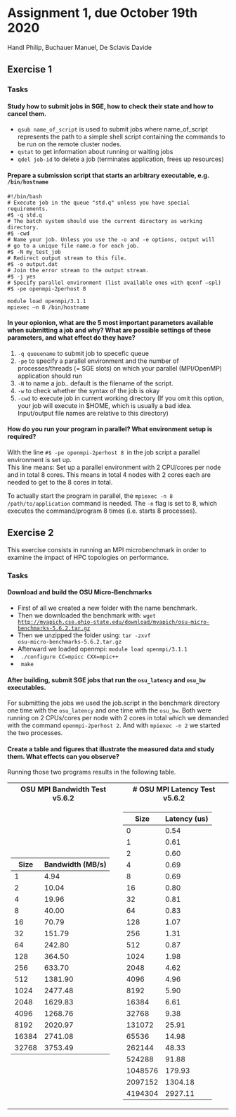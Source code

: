 # Assignment 1, due October 19th 2020
Handl Philip, Buchauer Manuel, De Sclavis Davide


## Exercise 1

### Tasks
#### Study how to submit jobs in SGE, how to check their state and how to cancel them.

- <code>qsub name_of_script</code> is used to submit jobs where name_of_script represents the path to  a simple shell script containing the commands to be run on the remote cluster nodes.
- <code>qstat</code> to get information about running or waiting jobs 
- <code>qdel job-id</code> to delete a job (terminates application, frees up resources)


#### Prepare a submission script that starts an arbitrary executable, e.g. `/bin/hostname`
<pre><code>#!/bin/bash
# Execute job in the queue "std.q" unless you have special requirements. 
#$ -q std.q
# The batch system should use the current directory as working directory. 
#$ -cwd
# Name your job. Unless you use the -o and -e options, output will 
# go to a unique file name.o<job_id> for each job.
#$ -N my_test_job
# Redirect output stream to this file.
#$ -o output.dat
# Join the error stream to the output stream.
#$ -j yes
# Specify parallel environment (list available ones with qconf –spl) 
#$ -pe openmpi-2perhost 8

module load openmpi/3.1.1
mpiexec –n 8 /bin/hostname
</code></pre>

#### In your opionion, what are the 5 most important parameters available when submitting a job and why? What are possible settings of these parameters, and what effect do they have?
1. <code>-q queuename</code> to submit job to specefic queue
2. <code>-pe</code> to specify a parallel environment and the number of processes/threads (= SGE slots) on which your parallel (MPI/OpenMP) application should run
3. <code>-N</code> to name a job.. default is the filename of the script.
4. <code>-w</code> to check whether the syntax of the job is okay
5. <code>-cwd</code> to execute job in current working directory (If you omit this option, your job will execute in $HOME, which is usually a bad idea. Input/output file names are relative to this directory)
#### How do you run your program in parallel? What environment setup is required?
With the line  <code>#$ -pe openmpi-2perhost 8 </code>in the job script a parallel environment is set up.  
This line means: Set up a parallel environment with 2 CPU/cores per node and in total 8 cores. This means in total 4 nodes with 2 cores each are needed to get to the 8 cores in total.

To actually start the program in parallel, the  `mpiexec -n 8 /path/to/application` command is needed. 
The `-n` flag is set to 8, which executes the command/program 8 times (i.e. starts 8 processes).


## Exercise 2

This exercise consists in running an MPI microbenchmark in order to examine the impact of HPC topologies on performance.

### Tasks

#### Download and build the OSU Micro-Benchmarks

- First of all we created a new folder with the name benchmark. 
- Then we downloaded the benchmark with:
<code>wget http://mvapich.cse.ohio-state.edu/download/mvapich/osu-micro-benchmarks-5.6.2.tar.gz</code>
- Then we unzipped the folder using: <code>tar -zxvf osu-micro-benchmarks-5.6.2.tar.gz</code> 
- Afterward we loaded openmpi: <code>module load openmpi/3.1.1 </code> 
- <code> ./configure CC=mpicc CXX=mpic++ </code>
- <code> make </code>


#### After building, submit SGE jobs that run the `osu_latency` and `osu_bw` executables.
For submitting the jobs we used the job.script in the benchmark directory one time with the `osu_latency` and one time 
with the `osu_bw`. Both were running on 2 CPUs/cores per node with 2 cores in total which we demanded with the command 
`openmpi-2perhost 2`. And with `mpiexec -n 2` we started the two processes.


#### Create a table and figures that illustrate the measured data and study them. What effects can you observe?

Running those two programs results in the following table.
<table>
<tr><th>OSU MPI Bandwidth Test v5.6.2 </th><th># OSU MPI Latency Test v5.6.2</th></tr>
<tr><td>

|Size                       |Bandwidth (MB/s)           |
|---------------------------|---------------------------|
|1                          |4.94                       |   
|2                          |10.04                      |
|4                          |19.96                      |
|8                          |40.00                      |
|16                         |70.79                      |
|32                         |151.79                     |
|64                         |242.80                     |
|128                        |364.50                     |
|256                        |633.70                     |
|512                        |1381.90                    |
|1024                       |2477.48                    |
|2048                       |1629.83                    |
|4096                       |1268.76                    |
|8192                       |2020.97                    |
|16384                      |2741.08                    |
|32768                      |3753.49                    |


</td><td>

| Size                      | Latency (us)              | 
|---------------------------|---------------------------|
|0                          |0.54                       |
|1                          |0.61                       |
|2                          |0.60                       |
|4                          |0.69                       |
|8                          |0.69                       |
|16                         |0.80                       |
|32                         |0.81                       |
|64                         |0.83                       |
|128                        |1.07                       |
|256                        |1.31                       |
|512                        |0.87                       |
|1024                       |1.98                       |
|2048                       |4.62                       |
|4096                       |4.96                       |
|8192                       |5.90                       |
|16384                      |6.61                       |
|32768                      |9.38                       |
|131072                     |25.91                      |
|65536                      |14.98                      |
|262144                     |48.33                      |
|524288                     |91.88                      |
|1048576                    |179.93                     |
|2097152                    |1304.18                    |
|4194304                    |2927.11                    |

</td></tr> </table>



